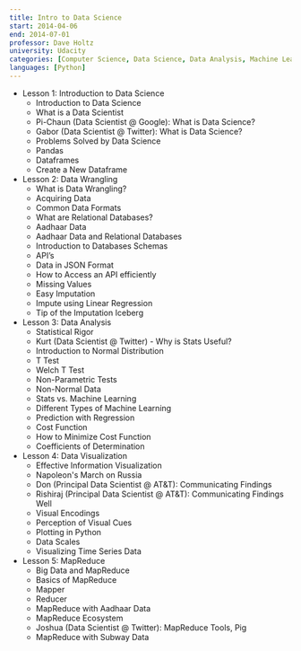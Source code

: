 ```yaml
---
title: Intro to Data Science
start: 2014-04-06
end: 2014-07-01
professor: Dave Holtz
university: Udacity
categories: [Computer Science, Data Science, Data Analysis, Machine Learning]
languages: [Python]
---
```

- Lesson 1: Introduction to Data Science
  - Introduction to Data Science
  - What is a Data Scientist
  - Pi-Chaun (Data Scientist @ Google): What is Data Science?
  - Gabor (Data Scientist @ Twitter): What is Data Science?
  - Problems Solved by Data Science
  - Pandas
  - Dataframes
  - Create a New Dataframe
- Lesson 2: Data Wrangling
  - What is Data Wrangling?
  - Acquiring Data
  - Common Data Formats
  - What are Relational Databases?
  - Aadhaar Data
  - Aadhaar Data and Relational Databases
  - Introduction to Databases Schemas
  - API’s
  - Data in JSON Format
  - How to Access an API efficiently
  - Missing Values
  - Easy Imputation
  - Impute using Linear Regression
  - Tip of the Imputation Iceberg
- Lesson 3: Data Analysis
  - Statistical Rigor
  - Kurt (Data Scientist @ Twitter) - Why is Stats Useful?
  - Introduction to Normal Distribution
  - T Test
  - Welch T Test
  - Non-Parametric Tests
  - Non-Normal Data
  - Stats vs. Machine Learning
  - Different Types of Machine Learning
  - Prediction with Regression
  - Cost Function
  - How to Minimize Cost Function
  - Coefficients of Determination
- Lesson 4: Data Visualization
  - Effective Information Visualization
  - Napoleon's March on Russia
  - Don (Principal Data Scientist @ AT&T): Communicating Findings
  - Rishiraj (Principal Data Scientist @ AT&T): Communicating Findings Well
  - Visual Encodings
  - Perception of Visual Cues
  - Plotting in Python
  - Data Scales
  - Visualizing Time Series Data
- Lesson 5: MapReduce
  - Big Data and MapReduce
  - Basics of MapReduce
  - Mapper
  - Reducer
  - MapReduce with Aadhaar Data
  - MapReduce Ecosystem
  - Joshua (Data Scientist @ Twitter): MapReduce Tools, Pig
  - MapReduce with Subway Data
